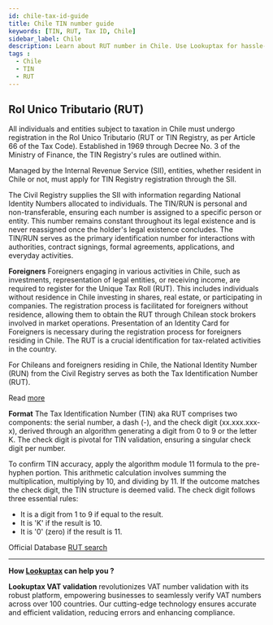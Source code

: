 ```yaml
---
id: chile-tax-id-guide
title: Chile TIN number guide
keywords: [TIN, RUT, Tax ID, Chile]
sidebar_label: Chile
description: Learn about RUT number in Chile. Use Lookuptax for hassle-free tax id validation in Chile and other 100+ countries
tags : 
  - Chile
  - TIN
  - RUT
---
```

## Rol Unico Tributario (RUT)
All individuals and entities subject to taxation in Chile must undergo registration in the Rol Unico Tributario (RUT or TIN Registry, as per Article 66 of the Tax Code). Established in 1969 through Decree No. 3 of the Ministry of Finance, the TIN Registry's rules are outlined within.

Managed by the Internal Revenue Service (SII), entities, whether resident in Chile or not, must apply for TIN Registry registration through the SII. 

The Civil Registry supplies the SII with information regarding National Identity Numbers allocated to individuals. The TIN/RUN is personal and non-transferable, ensuring each number is assigned to a specific person or entity. This number remains constant throughout its legal existence and is never reassigned once the holder's legal existence concludes. The TIN/RUN serves as the primary identification number for interactions with authorities, contract signings, formal agreements, applications, and everyday activities. 


**Foreigners** 
Foreigners engaging in various activities in Chile, such as investments, representation of legal entities, or receiving income, are required to register for the Unique Tax Roll (RUT). This includes individuals without residence in Chile investing in shares, real estate, or participating in companies. The registration process is facilitated for foreigners without residence, allowing them to obtain the RUT through Chilean stock brokers involved in market operations. Presentation of an Identity Card for Foreigners is necessary during the registration process for foreigners residing in Chile. The RUT is a crucial identification for tax-related activities in the country.

For Chileans and foreigners residing in Chile, the National Identity Number (RUN) from the Civil Registry serves as both the Tax Identification Number (RUT). 

Read [more](https://www.sii.cl/contribuyentes/contribuyentes_individuales/chilenos_extranjero/rol_unico_tributario.htm)

**Format** 
The Tax Identification Number (TIN) aka RUT comprises two components: the serial number, a dash (-), and the check digit (xx.xxx.xxx-x), derived through an algorithm generating a digit from 0 to 9 or the letter K. The check digit is pivotal for TIN validation, ensuring a singular check digit per number.

To confirm TIN accuracy, apply the algorithm module 11 formula to the pre-hyphen portion. This arithmetic calculation involves summing the multiplication, multiplying by 10, and dividing by 11. If the outcome matches the check digit, the TIN structure is deemed valid. The check digit follows three essential rules:

- It is a digit from 1 to 9 if equal to the result.
- It is 'K' if the result is 10.
- It is '0' (zero) if the result is 11.




Official Database [RUT search](https://zeus.sii.cl/cvc/stc/stc.html)

----
**How [Lookuptax](https://lookuptax.com/) can help you ?**

**Lookuptax VAT validation** revolutionizes VAT number validation with its robust platform, empowering businesses to seamlessly verify VAT numbers across over 100 countries. Our cutting-edge technology ensures accurate and efficient validation, reducing errors and enhancing compliance.
